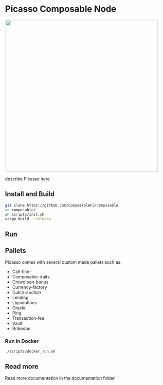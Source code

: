 # Picasso Composable Node     
<p align="center">
  <img src="https://uploads-ssl.webflow.com/600b1c51927516f998803ed6/612112cbe809145e51140850_composable.svg" width="500">
</p>

describe Picasso here 


## Install and Build    


```sh
git clone https://github.com/ComposableFi/composable
cd composable/
sh scripts/init.sh
cargo build --release

```

## Run


## Pallets

Picasso comes with several custom made pallets such as:

-	Call-filter    
-	Composable-traits   
-	Crowdloan-bonus   
-	Currency-factory   
-	Dutch-auction   
-	Lending   
-	Liquidations   
-	Oracle   
-	Ping    
-	Transaction-fee   
-	Vault    
-	Bribedao   


### Run in Docker

```bash
./scripts/docker_run.sh
```


## Read more
Read more documentation in the documentation folder


